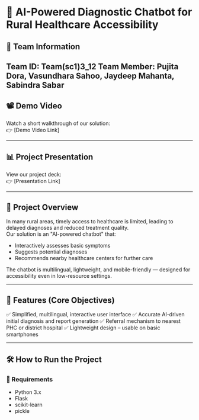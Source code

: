 # 🤖 AI-Powered Diagnostic Chatbot for Rural Healthcare Accessibility

## 👥 Team Information 
Team ID: Team(sc1)3_12
Team Member: Pujita Dora, Vasundhara Sahoo, Jaydeep Mahanta, Sabindra Sabar
---

## 📽️ Demo Video
Watch a short walkthrough of our solution:  
👉 [Demo Video Link]

---

## 📊 Project Presentation
View our project deck:  
👉 [Presentation Link]

---

## 🧠 Project Overview

In many rural areas, timely access to healthcare is limited, leading to delayed diagnoses and reduced treatment quality.  
Our solution is an "AI-powered chatbot" that:
- Interactively assesses basic symptoms
- Suggests potential diagnoses
- Recommends nearby healthcare centers for further care

The chatbot is multilingual, lightweight, and mobile-friendly — designed for accessibility even in low-resource settings.

---

## 🧩 Features (Core Objectives)

✅ Simplified, multilingual, interactive user interface
✅ Accurate AI-driven initial diagnosis and report generation
✅ Referral mechanism to nearest PHC or district hospital
✅ Lightweight design – usable on basic smartphones

---

## 🛠️ How to Run the Project

### 🔹 Requirements
- Python 3.x
- Flask
- scikit-learn
- pickle


